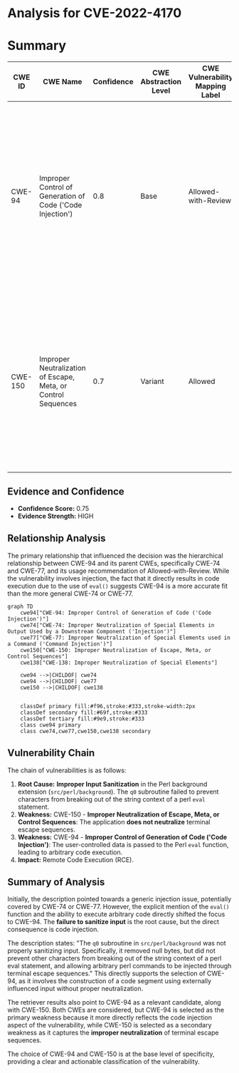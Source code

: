 # Analysis for CVE-2022-4170

# Summary
| CWE ID | CWE Name | Confidence | CWE Abstraction Level | CWE Vulnerability Mapping Label | CWE-Vulnerability Mapping Notes |
|---|---|---|---|---|---|
| CWE-94 | Improper Control of Generation of Code ('Code Injection') | 0.8 | Base | Allowed-with-Review | Primary CWE: The product constructs a code segment using externally-influenced input, but it does not neutralize special elements that could modify the syntax or behavior of the intended code segment. |
| CWE-150 | Improper Neutralization of Escape, Meta, or Control Sequences | 0.7 | Variant | Allowed | Secondary CWE: The product does not neutralize or incorrectly neutralizes special elements that could be interpreted as escape, meta, or control character sequences when they are sent to a downstream component. |

## Evidence and Confidence

*   **Confidence Score:** 0.75
*   **Evidence Strength:** HIGH

## Relationship Analysis
The primary relationship that influenced the decision was the hierarchical relationship between CWE-94 and its parent CWEs, specifically CWE-74 and CWE-77, and its usage recommendation of Allowed-with-Review. While the vulnerability involves injection, the fact that it directly results in code execution due to the use of `eval()` suggests CWE-94 is a more accurate fit than the more general CWE-74 or CWE-77.

```mermaid
graph TD
    cwe94["CWE-94: Improper Control of Generation of Code ('Code Injection')"]
    cwe74["CWE-74: Improper Neutralization of Special Elements in Output Used by a Downstream Component ('Injection')"]
    cwe77["CWE-77: Improper Neutralization of Special Elements used in a Command ('Command Injection')"]
    cwe150["CWE-150: Improper Neutralization of Escape, Meta, or Control Sequences"]
    cwe138["CWE-138: Improper Neutralization of Special Elements"]
    
    cwe94 -->|CHILDOF| cwe74
    cwe94 -->|CHILDOF| cwe77
    cwe150 -->|CHILDOF| cwe138
    

    classDef primary fill:#f96,stroke:#333,stroke-width:2px
    classDef secondary fill:#69f,stroke:#333
    classDef tertiary fill:#9e9,stroke:#333
    class cwe94 primary
    class cwe74,cwe77,cwe150,cwe138 secondary
```

## Vulnerability Chain
The chain of vulnerabilities is as follows:

1.  **Root Cause:** **Improper Input Sanitization** in the Perl background extension (`src/perl/background`). The `q0` subroutine failed to prevent characters from breaking out of the string context of a perl `eval` statement.
2.  **Weakness:** CWE-150 - **Improper Neutralization of Escape, Meta, or Control Sequences**: The application **does not neutralize** terminal escape sequences.
3.  **Weakness:** CWE-94 - **Improper Control of Generation of Code ('Code Injection')**: The user-controlled data is passed to the Perl `eval` function, leading to arbitrary code execution.
4.  **Impact:** Remote Code Execution (RCE).

## Summary of Analysis
Initially, the description pointed towards a generic injection issue, potentially covered by CWE-74 or CWE-77. However, the explicit mention of the `eval()` function and the ability to execute arbitrary code directly shifted the focus to CWE-94. The **failure to sanitize input** is the root cause, but the direct consequence is code injection.

The description states: "The `q0` subroutine in `src/perl/background` was not properly sanitizing input. Specifically, it removed null bytes, but did not prevent other characters from breaking out of the string context of a perl eval statement, and allowing arbitrary perl commands to be injected through terminal escape sequences." This directly supports the selection of CWE-94, as it involves the construction of a code segment using externally influenced input without proper neutralization.

The retriever results also point to CWE-94 as a relevant candidate, along with CWE-150. Both CWEs are considered, but CWE-94 is selected as the primary weakness because it more directly reflects the code injection aspect of the vulnerability, while CWE-150 is selected as a secondary weakness as it captures the **improper neutralization** of terminal escape sequences.

The choice of CWE-94 and CWE-150 is at the base level of specificity, providing a clear and actionable classification of the vulnerability.